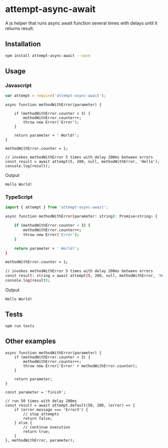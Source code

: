 # attempt-async-await
A js helper that runs async await function several times with delays until it returns result.

## Installation 
```sh
npm install attempt-async-await --save
```
## Usage
### Javascript
```javascript
var attempt = require('attempt-async-await');
```

```
async function methodWithError(parameter) {

    if (methodWithError.counter < 3) {
        methodWithError.counter++;
        throw new Error('Error');
    }

    return parameter + ' World!';
}

methodWithError.counter = 1;

// invokes methodWithError 5 times with delay 200ms between errors
const result = await attempt(5, 200, null, methodWithError, 'Hello');
console.log(result);
```

Output
```
Hello World!
```

### TypeScript
```typescript
import { attempt } from 'attempt-async-await';
```
```sh
async function methodWithError(parameter: string): Promise<string> {

    if (methodWithError.counter < 3) {
        methodWithError.counter++;
        throw new Error('Error');
    }

    return parameter + ' World!';
}

methodWithError.counter = 1;

// invokes methodWithError 5 times with delay 200ms between errors
const result: string = await attempt(5, 200, null, methodWithError, 'Hello');
console.log(result);
```
Output
```
Hello World!
```

## Tests
```
npm run tests
```

## Other examples

```
async function methodWithError(parameter) {
    if (methodWithError.counter < 3) {
        methodWithError.counter++;
        throw new Error('Error' + methodWithError.counter);
    }

    return parameter;
}

const parameter = 'finish';

// run 50 times with delay 200ms
const result = await attempt.default(50, 200, (error) => {
    if (error.message === 'Error3') {
        // stop attempts
        return false;
    } else {
        // continue execution
        return true;
    }
}, methodWithError, parameter);
```